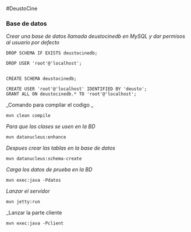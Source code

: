 #DeustoCine

### Base de datos
_Crear una base de datos llamada deustocinedb en MySQL y dar permisos al usuario por defecto_

```
DROP SCHEMA IF EXISTS deustocinedb;

DROP USER 'root'@'localhost';


CREATE SCHEMA deustocinedb;

CREATE USER 'root'@'localhost' IDENTIFIED BY 'deusto';
GRANT ALL ON deustocinedb.* TO 'root'@'localhost';
```


_Comando para compilar el codigo _

```
mvn clean compile
```

_Para que las clases se usen en la BD_

```
mvn datanucleus:enhance
```

_Despues crear las tablas en la base de datos_

```
mvn datanucleus:schema-create
```

_Carga los datos de prueba en la BD_

```
mvn exec:java -Pdatos
```
_Lanzar el servidor_

```
mvn jetty:run
```
_Lanzar la parte cliente

```
mvn exec:java -Pclient
```

